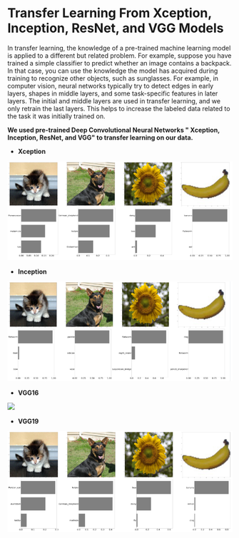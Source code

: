 # Transfer Learning From Xception, Inception, ResNet, and VGG Models


In transfer learning, the knowledge of a pre-trained machine learning model is applied to a different but related problem. For example, suppose you have trained a simple classifier to predict whether an image contains a backpack. In that case, you can use the knowledge the model has acquired during training to recognize other objects, such as sunglasses. For example, in computer vision, neural networks typically try to detect edges in early layers, shapes in middle layers, and some task-specific features in later layers. The initial and middle layers are used in transfer learning, and we only retrain the last layers. This helps to increase the labeled data related to the task it was initially trained on.

**We used pre-trained Deep Convolutional Neural Networks " Xception, Inception, ResNet, and VGG" to transfer learning on our data.**

* **Xception**
 
 ![](https://github.com/Fateme-Azizabadi/Transfer-Learning-From-Xception-Inception-ResNet-and-VGG-Models/blob/main/Images/Xception.png)

* **Inception**
 
 ![](https://github.com/Fateme-Azizabadi/Transfer-Learning-From-Xception-Inception-ResNet-and-VGG-Models/blob/main/Images/Inception.png)

* **VGG16**
 
 ![](https://github.com/Fateme-Azizabadi/Transfer-Learning-From-Xception-Inception-ResNet-and-VGG-Modelss/blob/main/Images/VGG16.png)

* **VGG19**
 
 ![](https://github.com/Fateme-Azizabadi/Transfer-Learning-From-Xception-Inception-ResNet-and-VGG-Models/blob/main/Images/VGG19.png)
 
 
